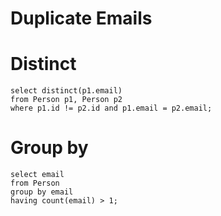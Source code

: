# Duplicate Emails
# Distinct
```
select distinct(p1.email)
from Person p1, Person p2
where p1.id != p2.id and p1.email = p2.email;
```
# Group by
```
select email
from Person
group by email
having count(email) > 1;
```